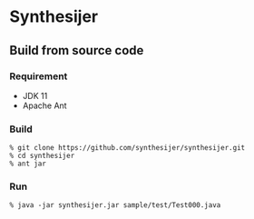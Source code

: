 # Synthesijer

## Build from source code
### Requirement
- JDK 11
- Apache Ant

### Build
    % git clone https://github.com/synthesijer/synthesijer.git
    % cd synthesijer
    % ant jar

### Run
    % java -jar synthesijer.jar sample/test/Test000.java

